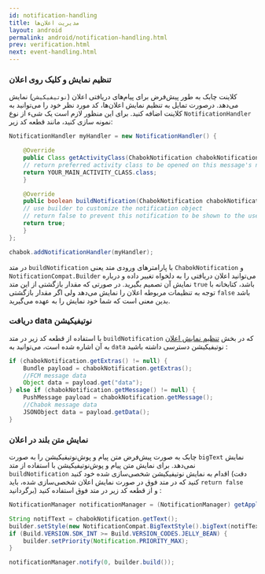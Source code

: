 ```yaml
---
id: notification-handling
title: مدیریت اعلان‌ها
layout: android
permalink: android/notification-handling.html
prev: verification.html
next: event-handling.html
---
```


### تنظیم نمایش و کلیک روی اعلان

کلاینت چابک به طور پیش‌فرض برای پیام‌های دریافتی اعلان (`نوتیفیکیشن`) نمایش می‌دهد. درصورت تمایل به تنظیم نمایش اعلان‌ها، کد مورد نظر خود را می‌توانید به کلاینت اضافه کنید.
برای این منظور لازم است یک شیء از نوع `NotificationHandler` نمونه سازی کنید، مانند قطعه کد زیر:

```java                
NotificationHandler myHandler = new NotificationHandler() {

    @Override
    public Class getActivityClass(ChabokNotification chabokNotification) {
    // return preferred activity class to be opened on this message's notification
    return YOUR_MAIN_ACTIVITY_CLASS.class;
    }

    @Override
    public boolean buildNotification(ChabokNotification chabokNotification, NotificationCompat.Builder builder) {
    // use builder to customize the notification object
    // return false to prevent this notification to be shown to the user, otherwise true
    return true;
    }
};

chabok.addNotificationHandler(myHandler);

```               

در متد `buildNotification` با پارامترهای ورودی متد یعنی `ChabokNotification` و `NotificationCompat.Builder` می‌توانید اعلان دریافتی را به دلخواه تغییر داده و درباره نمایش آن تصمیم بگیرید. در صورتی که مقدار بازگشتی از این متد `true` باشد، کتابخانه با توجه به تنظیمات مربوطه اعلان را نمایش می‌دهد ولی اگر مقدار بازگشتی `false` باشد بدین معنی است که شما خود نمایش را به عهده می‌گیرید.

### دریافت data نوتیفیکیشن
با استفاده از قطعه کد زیر در متد `buildNotification` که در بخش [تنظیم نمایش اعلان](notification-handling.html#%D8%AA%D9%86%D8%B8%DB%8C%D9%85-%D9%86%D9%85%D8%A7%DB%8C%D8%B4-%D9%88-%DA%A9%D9%84%DB%8C%DA%A9-%D8%B1%D9%88%DB%8C-%D8%A7%D8%B9%D9%84%D8%A7%D9%86) به آن اشاره شده است، می‌توانید به `data` نوتیفیکیشن دسترسی داشته باشید :
```java
if (chabokNotification.getExtras() != null) {
    Bundle payload = chabokNotification.getExtras();
    //FCM message data
    Object data = payload.get("data");
} else if (chabokNotification.getMessage() != null) {
    PushMessage payload = chabokNotification.getMessage();
    //Chabok message data
    JSONObject data = payload.getData();
}
```

###  نمایش متن بلند در اعلان
چابک به صورت پیش‌فرض متن پیام و پوش‌نوتیفیکیشن را به صورت `bigText` نمایش نمی‌دهد. برای نمایش متن پیام و پوش‌نوتیفیکیشن با استفاده از متد `buildNotification` اقدام به نمایش نوتیفیکیشن شخصی‌سازی شده خود کنید (دقت کنید که در متد فوق در صورت نمایش اعلان شخصی‌سازی شده، باید `return false` برگردانید) و از قطعه کد زیر در متد فوق استفاده کنید :

```java
NotificationManager notificationManager = (NotificationManager) getApplicationContext().getSystemService(Context.NOTIFICATION_SERVICE);

String notifText = chabokNotification.getText();
builder.setStyle(new NotificationCompat.BigTextStyle().bigText(notifText));
if (Build.VERSION.SDK_INT >= Build.VERSION_CODES.JELLY_BEAN) {
    builder.setPriority(Notification.PRIORITY_MAX);
}

notificationManager.notify(0, builder.build());
```
